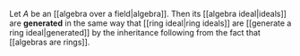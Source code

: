 Let $A$ be an [[algebra over a field|algebra]]. Then its [[algebra ideal|ideals]] are **generated** in the same way that [[ring ideal|ring ideals]] are [[generate a ring ideal|generated]] by the inheritance following from the fact that [[algebras are rings]].